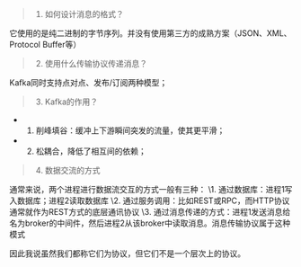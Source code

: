 > 1. 如何设计消息的格式？

它使用的是纯二进制的字节序列。并没有使用第三方的成熟方案（JSON、XML、Protocol Buffer等）



> 2. 使用什么传输协议传递消息？

Kafka同时支持点对点、发布/订阅两种模型；



> 3. Kafka的作用？

* 1. 削峰填谷：缓冲上下游瞬间突发的流量，使其更平滑；
* 2. 松耦合，降低了相互间的依赖；



> 4. 数据交流的方式

通常来说，两个进程进行数据流交互的方式一般有三种：
\1. 通过数据库：进程1写入数据库；进程2读取数据库
\2. 通过服务调用：比如REST或RPC，而HTTP协议通常就作为REST方式的底层通讯协议
\3. 通过消息传递的方式：进程1发送消息给名为broker的中间件，然后进程2从该broker中读取消息。消息传输协议属于这种模式

因此我说虽然我们都称它们为协议，但它们不是一个层次上的协议。




